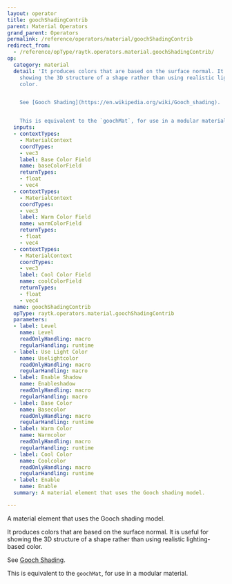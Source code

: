 ```yaml
---
layout: operator
title: goochShadingContrib
parent: Material Operators
grand_parent: Operators
permalink: /reference/operators/material/goochShadingContrib
redirect_from:
  - /reference/opType/raytk.operators.material.goochShadingContrib/
op:
  category: material
  detail: 'It produces colors that are based on the surface normal. It is useful for
    showing the 3D structure of a shape rather than using realistic lighting-based
    color.


    See [Gooch Shading](https://en.wikipedia.org/wiki/Gooch_shading).


    This is equivalent to the `goochMat`, for use in a modular material.'
  inputs:
  - contextTypes:
    - MaterialContext
    coordTypes:
    - vec3
    label: Base Color Field
    name: baseColorField
    returnTypes:
    - float
    - vec4
  - contextTypes:
    - MaterialContext
    coordTypes:
    - vec3
    label: Warm Color Field
    name: warmColorField
    returnTypes:
    - float
    - vec4
  - contextTypes:
    - MaterialContext
    coordTypes:
    - vec3
    label: Cool Color Field
    name: coolColorField
    returnTypes:
    - float
    - vec4
  name: goochShadingContrib
  opType: raytk.operators.material.goochShadingContrib
  parameters:
  - label: Level
    name: Level
    readOnlyHandling: macro
    regularHandling: runtime
  - label: Use Light Color
    name: Uselightcolor
    readOnlyHandling: macro
    regularHandling: macro
  - label: Enable Shadow
    name: Enableshadow
    readOnlyHandling: macro
    regularHandling: macro
  - label: Base Color
    name: Basecolor
    readOnlyHandling: macro
    regularHandling: runtime
  - label: Warm Color
    name: Warmcolor
    readOnlyHandling: macro
    regularHandling: runtime
  - label: Cool Color
    name: Coolcolor
    readOnlyHandling: macro
    regularHandling: runtime
  - label: Enable
    name: Enable
  summary: A material element that uses the Gooch shading model.

---
```



A material element that uses the Gooch shading model.

It produces colors that are based on the surface normal. It is useful for showing the 3D structure of a shape rather than using realistic lighting-based color.

See [Gooch Shading](https://en.wikipedia.org/wiki/Gooch_shading).

This is equivalent to the `goochMat`, for use in a modular material.